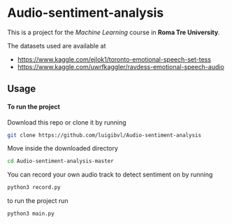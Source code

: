 # Audio-sentiment-analysis

This is a project for the *Machine Learning* course in **Roma Tre University**.

The datasets used are available at
- https://www.kaggle.com/ejlok1/toronto-emotional-speech-set-tess
- https://www.kaggle.com/uwrfkaggler/ravdess-emotional-speech-audio

## Usage
#### To run the project

Download this repo or clone it by running
```bash
git clone https://github.com/luigibvl/Audio-sentiment-analysis
```
Move inside the downloaded directory
```bash
cd Audio-sentiment-analysis-master
```
You can record your own audio track to detect sentiment on by running
```bash
python3 record.py
```
to run the project run 
```bash
python3 main.py
```